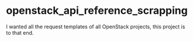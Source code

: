 # openstack_api_reference_scrapping
I wanted all the request templates of all OpenStack projects, this project is to that end.
